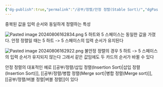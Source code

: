 ```yaml
---
{"dg-publish":true,"permalink":"/공부/정렬/안정 정렬(Stable Sort)/","dgPassFrontmatter":true}
---
```


중복된 값을 입력 순서와 동일하게 정렬하는 특성

![Pasted image 20240806162834.png](/img/user/%EC%B2%A8%EB%B6%80%ED%8C%8C%EC%9D%BC/Pasted%20image%2020240806162834.png)
5 하트와 5 스페이스는 동일한 값을 가졌다. 
안정 정렬일 때는 5 하트 -> 5 스페이스의 입력 순서가 유지된다

![Pasted image 20240806162922.png](/img/user/%EC%B2%A8%EB%B6%80%ED%8C%8C%EC%9D%BC/Pasted%20image%2020240806162922.png)
불안정 정렬의 경우 5 하트 -> 5 스페이스의 입력 순서가 유지되지 않는다
그래서 같은 값임에도 두 카드의 순서가 바뀔 수 있다


안정 정렬의 대표적인 예로 [[공부/정렬/삽입 정렬(Insertion Sort)\|삽입 정렬(Insertion Sort)]], [[공부/정렬/병합 정렬(Merge sort)\|병합 정렬(Merge sort)]], [[공부/정렬/버블 정렬\|버블 정렬]]이 있다